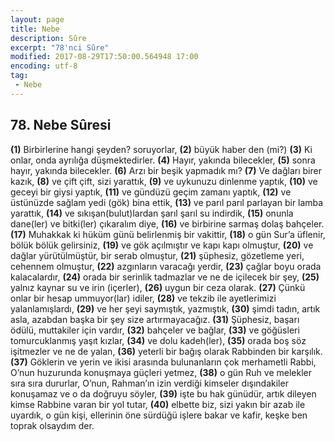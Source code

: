```yaml
---
layout: page
title: Nebe
description: Sûre
excerpt: "78'nci Sûre"
modified: 2017-08-29T17:50:00.564948 17:00
encoding: utf-8
tag: 
 - Nebe
---
```


## 78. Nebe Sûresi

**(1)** Birbirlerine hangi şeyden? soruyorlar,
**(2)** büyük haber den (mi?)
**(3)** Ki onlar, onda ayrılığa düşmektedirler.
**(4)** Hayır, yakında bilecekler,
**(5)** sonra hayır, yakında bilecekler.
**(6)** Arzı bir beşik yapmadık mı?
**(7)** Ve dağları birer kazık,
**(8)** ve çift çift, sizi yarattık, 
**(9)** ve uykunuzu dinlenme yaptık, 
**(10)** ve geceyi bir giysi yaptık, 
**(11)** ve gündüzü geçim zamanı yaptık, 
**(12)** ve üstünüzde sağlam yedi (gök) bina ettik,
**(13)** ve parıl parıl parlayan bir lamba yarattık, 
**(14)** ve sıkışan(bulut)lardan şarıl şarıl su indirdik,
**(15)** onunla dane(ler) ve bitki(ler) çıkaralım diye, 
**(16)** ve birbirine sarmaş dolaş bahçeler. 
**(17)** Muhakkak ki hüküm günü belirlenmiş bir vakittir,
**(18)** o gün Sur’a üflenir, bölük bölük gelirsiniz,
**(19)** ve gök açılmıştır ve kapı kapı olmuştur, 
**(20)** ve dağlar yürütülmüştür, bir serab olmuştur,
**(21)** şüphesiz, gözetleme yeri, cehennem olmuştur,
**(22)** azgınların varacağı yerdir, 
**(23)** çağlar boyu orada kalacalardır,
**(24)** orada bir serinlik tadmazlar ve ne de içilecek bir şey,
**(25)** yalnız kaynar su ve irin (içerler),
**(26)** uygun bir ceza olarak.
**(27)** Çünkü onlar bir hesap ummuyor(lar) idiler,
**(28)** ve tekzib ile ayetlerimizi yalanlamışlardı, 
**(29)** ve her şeyi saymıştık, yazmıştık,
**(30)** şimdi tadın, artık asla, azabdan başka bir şey size artırmayacağız.
**(31)** Şüphesiz, başarı ödülü, muttakiler için vardır,
**(32)** bahçeler ve bağlar,
**(33)** ve göğüsleri tomurcuklanmış yaşıt kızlar,
**(34)** ve dolu kadeh(ler),
**(35)** orada boş söz işitmezler ve ne de yalan,
**(36)** yeterli bir bağış olarak Rabbinden bir karşılık.
**(37)** Göklerin ve yerin ve ikisi arasında bulunanların çok merhametli Rabbi, O’nun huzurunda konuşmaya güçleri yetmez,
**(38)** o gün Ruh ve melekler sıra sıra dururlar, O’nun, Rahman’ın izin verdiği kimseler dışındakiler konuşamaz ve o da doğruyu söyler, 
**(39)** işte bu hak günüdür, artık dileyen kimse Rabbine varan bir yol tutar,
**(40)** elbette biz, sizi yakın bir azab ile uyardık, o gün kişi, ellerinin öne sürdüğü işlere bakar ve kafir, keşke ben toprak olsaydım der.
